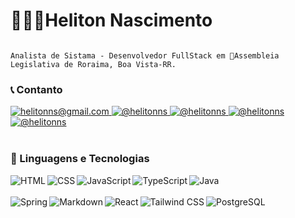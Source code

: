 # 👩🏻‍💻Heliton Nascimento

```

Analista de Sistama - Desenvolvedor FullStack em 🚩Assembleia Legislativa de Roraima, Boa Vista-RR.

```

### 📞 Contanto
  <a href="mailto:helitonns@gmail.com" >
    <img
      alt="helitonns@gmail.com" 
      title="helitonns@gmail.com"
      src="https://img.shields.io/badge/Gmail-EA4335?style=flat&logo=gmail&logoColor=white" 
    />      
  </a>
  <a href="https://www.facebook.com/helitonns">
   <img
      alt="@helitonns" 
      title="@helitonns"
      src="https://img.shields.io/badge/Facebook-0866FF?style=flat&logo=facebook&logoColor=white" 
   />      
  </a>
  <a href="https://www.instagram.com/helitonns/">
   <img
      alt="@helitonns" 
      title="@helitonns"
      src="https://img.shields.io/badge/Instagram-E4405F?style=flat&logo=instagram&logoColor=white" 
   />      
  </a>
  <a href="/">
   <img
      alt="@helitonns" 
      title="@helitonns"
      src="https://img.shields.io/badge/Telegram-26A5E4?style=flat&logo=telegram&logoColor=white" 
   />      
  </a>
    <a href="https://github.com/helitonns/">
   <img
      alt="@helitonns" 
      title="@helitonns"
      src="https://img.shields.io/badge/GitHub-ffffff?style=flat&logo=github&logoColor=black" 
   />      
  </a>
  
<br/>
<br/>

### 🤖 Linguagens e Tecnologias
<img 
    align="left" 
    alt="HTML"
    title="HTML" 
    src="https://img.shields.io/badge/HTML5-E34F26?style=flat&logo=html5&logoColor=white" 
/>
<img 
    align="left" 
    alt="CSS"
    title="CSS" 
    src="https://img.shields.io/badge/CSS3-1572B6?style=flat&logo=css3&logoColor=white" 
/>
<img 
    align="left" 
    alt="JavaScript"
    title="JavaScript" 
    src="https://img.shields.io/badge/JavaScript-F7DF1E?style=flat&logo=javascript&logoColor=black" 
/>
<img 
    align="left" 
    alt="TypeScript"
    title="TypeScript" 
    src="https://img.shields.io/badge/TypeScript-3178C6?style=flat&logo=typescript&logoColor=white" 
/>
<img 
    align="left" 
    alt="Java"
    title="Java" 
    src="https://img.shields.io/badge/Java-ED8B00?style=flat&logo=openjdk&logoColor=white" 
/>
<br/>
<br/>
<img 
    align="left" 
    alt="Spring"
    title="Spring" 
    src="https://img.shields.io/badge/Spring-6DB33F?style=flat&logo=spring&logoColor=white" 
/>
<img 
    align="left" 
    alt="Markdown"
    title="Markdown" 
    src="https://img.shields.io/badge/Markdown-ffffff?style=flat&logo=markdown&logoColor=black" 
/>
<img 
    align="left" 
    alt="React"
    title="React" 
    src="https://img.shields.io/badge/React-61DAFB?style=flat&logo=react&logoColor=black" 
/>
<img 
    align="left" 
    alt="Tailwind CSS"
    title="Tailwind CSS" 
    src="https://img.shields.io/badge/Tailwind_CSS-06B6D4?style=flat&logo=tailwind-css&logoColor=white" 
/>
<img 
    align="left" 
    alt="PostgreSQL"
    title="PostgreSQL" 
    src="https://img.shields.io/badge/PostgreSQL-4169E1?style=flat&logo=postgresql&logoColor=white" 
/>



